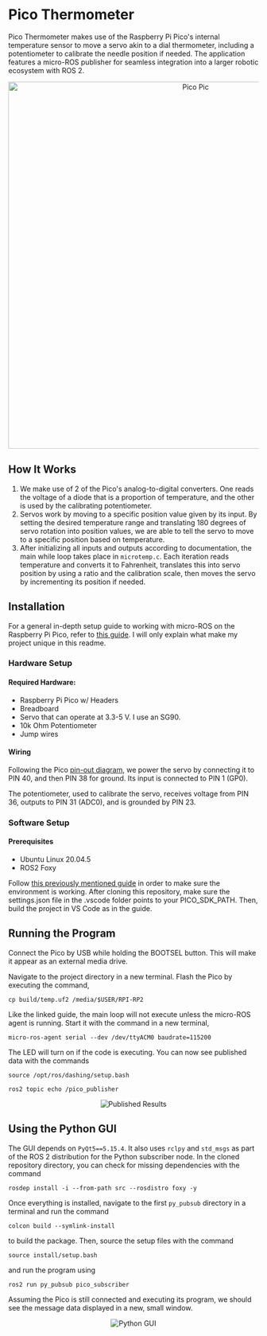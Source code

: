 # Pico Thermometer
Pico Thermometer makes use of the Raspberry Pi Pico's internal temperature sensor to move a servo akin to a dial thermometer, including a potentiometer to calibrate the needle position if needed. The application features a micro-ROS publisher for seamless integration into a larger robotic ecosystem with ROS 2. 

<p align="center">
  <img src="https://images2.imgbox.com/96/20/LDNveEpF_o.jpg" alt="Pico Pic" width="738">
</p>

## How It Works
1. We make use of 2 of the Pico's analog-to-digital converters. One reads the voltage of a diode that is a proportion of temperature, and the other is used by the calibrating potentiometer.
2. Servos work by moving to a specific position value given by its input. By setting the desired temperature range and translating 180 degrees of servo rotation into position values, we are able to tell the servo to move to a specific position based on temperature.
3. After initializing all inputs and outputs according to documentation, the main while loop takes place in `microtemp.c`. Each iteration reads temperature and converts it to Fahrenheit, translates this into servo position by using a ratio and the calibration scale, then moves the servo by incrementing its position if needed.

## Installation
For a general in-depth setup guide to working with micro-ROS on the Raspberry Pi Pico, refer to [this guide](https://ubuntu.com/blog/getting-started-with-micro-ros-on-raspberry-pi-pico). I will only explain what make my project unique in this readme.

### Hardware Setup
#### Required Hardware:
- Raspberry Pi Pico w/ Headers
- Breadboard
- Servo that can operate at 3.3-5 V. I use an SG90.
- 10k Ohm Potentiometer
- Jump wires

#### Wiring
Following the Pico [pin-out diagram](https://datasheets.raspberrypi.com/pico/Pico-R3-A4-Pinout.pdf), we power the servo by connecting it to PIN 40, and then PIN 38 for ground. Its input is connected to PIN 1 (GP0).

The potentiometer, used to calibrate the servo, receives voltage from PIN 36, outputs to PIN 31 (ADC0), and is grounded by PIN 23.

### Software Setup
#### Prerequisites
- Ubuntu Linux 20.04.5
- ROS2 Foxy

Follow [this previously mentioned guide](https://ubuntu.com/blog/getting-started-with-micro-ros-on-raspberry-pi-pico) in order to make sure the environment is working.
After cloning this repository, make sure the settings.json file in the .vscode folder points to your PICO_SDK_PATH.
Then, build the project in VS Code as in the guide.

## Running the Program
Connect the Pico by USB while holding the BOOTSEL button. This will make it appear as an external media drive.

Navigate to the project directory in a new terminal. Flash the Pico by executing the command,

`cp build/temp.uf2 /media/$USER/RPI-RP2`

Like the linked guide, the main loop will not execute unless the micro-ROS agent is running. Start it with the command in a new terminal,

`micro-ros-agent serial --dev /dev/ttyACM0 baudrate=115200`

The LED will turn on if the code is executing. You can now see published data with the commands

`source /opt/ros/dashing/setup.bash`

`ros2 topic echo /pico_publisher`

<p align="center">
  <img src="https://images2.imgbox.com/28/ea/ndTyMbzM_o.png" alt="Published Results">
</p>

## Using the Python GUI
The GUI depends on `PyQt5==5.15.4`. It also uses `rclpy` and `std_msgs` as part of the ROS 2 distribution for the Python subscriber node. In the cloned repository directory, you can check for missing dependencies with the command

`rosdep install -i --from-path src --rosdistro foxy -y`

Once everything is installed, navigate to the first `py_pubsub` directory in a terminal and run the command 

`colcon build --symlink-install`

to build the package. Then, source the setup files with the command

`source install/setup.bash`

and run the program using

`ros2 run py_pubsub pico_subscriber`

Assuming the Pico is still connected and executing its program, we should see the message data displayed in a new, small window.

<p align="center">
  <img src="https://images2.imgbox.com/de/c0/QNTTySTP_o.png" alt="Python GUI">
</p>
